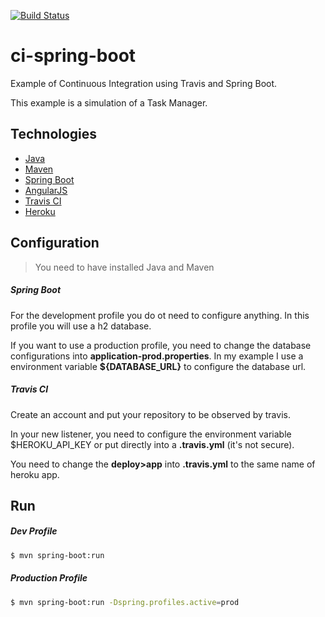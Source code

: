 [![Build Status](https://travis-ci.org/gabrielfeitosa/ci-spring-boot.svg?branch=master)](https://travis-ci.org/gabrielfeitosa/ci-spring-boot)
# ci-spring-boot

Example of Continuous Integration using Travis and Spring Boot.

This example is a simulation of a Task Manager.

## Technologies

* [Java](http://www.oracle.com/technetwork/java/javase/downloads/index.html)
* [Maven](https://maven.apache.org/)
* [Spring Boot](http://projects.spring.io/spring-boot/)
* [AngularJS](https://angularjs.org/)
* [Travis CI](https://travis-ci.org/)
* [Heroku](https://www.heroku.com/)

## Configuration

> You need to have installed Java and Maven

##### Spring Boot

  For the development profile you do ot need to configure anything. In this profile you will use a h2 database.
  
  If you want to use a production profile, you need to change the database configurations into __application-prod.properties__. In my example I use a environment variable __${DATABASE_URL}__ to configure the database url. 


  
##### Travis CI

Create an account and put your repository to be observed by travis. 

In your new listener, you need to configure the environment variable $HEROKU_API_KEY or put directly into a __.travis.yml__ (it's not secure). 

You need to change the __deploy>app__ into __.travis.yml__ to the same name of heroku app.

## Run

##### Dev Profile

```sh
$ mvn spring-boot:run 
```

##### Production Profile

```sh
$ mvn spring-boot:run -Dspring.profiles.active=prod
```


